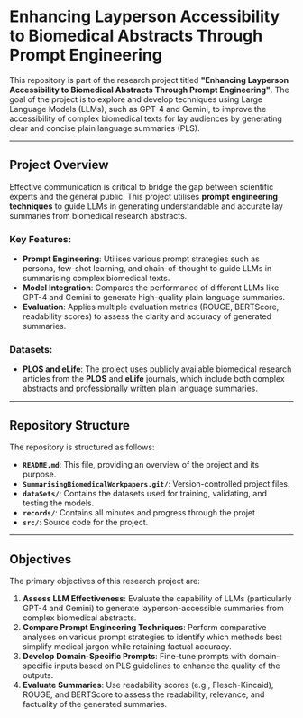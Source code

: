# Enhancing Layperson Accessibility to Biomedical Abstracts Through Prompt Engineering

This repository is part of the research project titled **"Enhancing Layperson Accessibility to Biomedical Abstracts Through Prompt Engineering"**. The goal of the project is to explore and develop techniques using Large Language Models (LLMs), such as GPT-4 and Gemini, to improve the accessibility of complex biomedical texts for lay audiences by generating clear and concise plain language summaries (PLS). 

---

## Project Overview

Effective communication is critical to bridge the gap between scientific experts and the general public. This project utilises **prompt engineering techniques** to guide LLMs in generating understandable and accurate lay summaries from biomedical research abstracts. 

### Key Features:
- **Prompt Engineering**: Utilises various prompt strategies such as persona, few-shot learning, and chain-of-thought to guide LLMs in summarising complex biomedical texts.
- **Model Integration**: Compares the performance of different LLMs like GPT-4 and Gemini to generate high-quality plain language summaries.
- **Evaluation**: Applies multiple evaluation metrics (ROUGE, BERTScore, readability scores) to assess the clarity and accuracy of generated summaries.

### Datasets:
- **PLOS and eLife**: The project uses publicly available biomedical research articles from the **PLOS** and **eLife** journals, which include both complex abstracts and professionally written plain language summaries.

---

## Repository Structure

The repository is structured as follows:

- **`README.md`**: This file, providing an overview of the project and its purpose.
- **`SummarisingBiomedicalWorkpapers.git/`**: Version-controlled project files.
- **`dataSets/`**: Contains the datasets used for training, validating, and testing the models.
- **`records/`**: Contains all minutes and progress through the projet
- **`src/`**: Source code for the project.


---

## Objectives

The primary objectives of this research project are:

1. **Assess LLM Effectiveness**: Evaluate the capability of LLMs (particularly GPT-4 and Gemini) to generate layperson-accessible summaries from complex biomedical abstracts.
2. **Compare Prompt Engineering Techniques**: Perform comparative analyses on various prompt strategies to identify which methods best simplify medical jargon while retaining factual accuracy.
3. **Develop Domain-Specific Prompts**: Fine-tune prompts with domain-specific inputs based on PLS guidelines to enhance the quality of the outputs.
4. **Evaluate Summaries**: Use readability scores (e.g., Flesch-Kincaid), ROUGE, and BERTScore to assess the readability, relevance, and factuality of the generated summaries.


